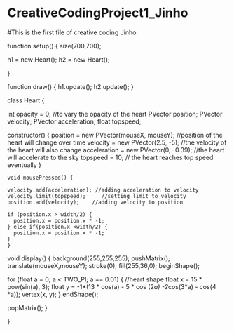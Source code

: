 # CreativeCodingProject1_Jinho

#This is the first file of creative coding Jinho


function setup() {
  size(700,700);
  

  h1 = new Heart();
  h2 = new Heart();

}

function draw() {
 h1.update();
 h2.update();
}




class Heart {
 
  int opacity = 0; //to vary the opacity of the heart
  PVector position;
  PVector velocity;
  PVector acceleration;
  float topspeed;
  
  
  constructor() {
    position = new PVector(mouseX, mouseY); //position of the heart will change over time
    velocity = new PVector(2.5, -5); //the velocity of the heart will also change 
    acceleration = new PVector(0, -0.39); //the heart will accelerate to the sky
    topspeed = 10; // the heart reaches top speed eventually
  } 
    
    void mousePressed() {
       
    velocity.add(acceleration); //adding acceleration to velocity
    velocity.limit(topspeed);     //setting limit to velocity
    position.add(velocity);    //adding velocity to position
    
    if (position.x > width/2) {
      position.x = position.x * -1;
    } else if(position.x <width/2) {
      position.x = position.x * -1;
    }
    }
   
   
   void display() {
     background(255,255,255);
     pushMatrix();
     translate(mouseX,mouseY);
     stroke(0);
     fill(255,36,0);
     beginShape();
  

  for (float a = 0; a < TWO_PI; a += 0.01) {   //heart shape 
      float x = 15 * pow(sin(a), 3);
      float y = -1*(13 * cos(a) - 5 * cos (2*a) -2*cos(3*a) - cos(4 *a));
      vertex(x, y);
    }
    endShape();

popMatrix();
}


}

